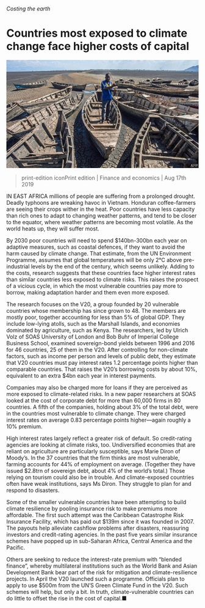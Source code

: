 ###### Costing the earth

# Countries most exposed to climate change face higher costs of capital 

![image](images/20190817_FNP004_0.jpg) 

> print-edition iconPrint edition | Finance and economics | Aug 17th 2019 

IN EAST AFRICA millions of people are suffering from a prolonged drought. Deadly typhoons are wreaking havoc in Vietnam. Honduran coffee-farmers are seeing their crops wither in the heat. Poor countries have less capacity than rich ones to adapt to changing weather patterns, and tend to be closer to the equator, where weather patterns are becoming most volatile. As the world heats up, they will suffer most. 

By 2030 poor countries will need to spend $140bn-300bn each year on adaptive measures, such as coastal defences, if they want to avoid the harm caused by climate change. That estimate, from the UN Environment Programme, assumes that global temperatures will be only 2°C above pre-industrial levels by the end of the century, which seems unlikely. Adding to the costs, research suggests that these countries face higher interest rates than similar countries less exposed to climate risks. This raises the prospect of a vicious cycle, in which the most vulnerable countries pay more to borrow, making adaptation harder and them even more exposed. 

The research focuses on the V20, a group founded by 20 vulnerable countries whose membership has since grown to 48. The members are mostly poor, together accounting for less than 5% of global GDP. They include low-lying atolls, such as the Marshall Islands, and economies dominated by agriculture, such as Kenya. The researchers, led by Ulrich Volz of SOAS University of London and Bob Buhr of Imperial College Business School, examined sovereign-bond yields between 1996 and 2016 for 46 countries, 25 of them in the V20. After controlling for non-climate factors, such as income per person and levels of public debt, they estimate that V20 countries must pay interest rates 1.2 percentage points higher than comparable countries. That raises the V20’s borrowing costs by about 10%, equivalent to an extra $4bn each year in interest payments. 

Companies may also be charged more for loans if they are perceived as more exposed to climate-related risks. In a new paper researchers at SOAS looked at the cost of corporate debt for more than 60,000 firms in 80 countries. A fifth of the companies, holding about 3% of the total debt, were in the countries most vulnerable to climate change. They were charged interest rates on average 0.83 percentage points higher—again roughly a 10% premium. 

High interest rates largely reflect a greater risk of default. So credit-rating agencies are looking at climate risks, too. Undiversified economies that are reliant on agriculture are particularly susceptible, says Marie Diron of Moody’s. In the 37 countries that the firm thinks are most vulnerable, farming accounts for 44% of employment on average. (Together they have issued $2.8trn of sovereign debt, about 4% of the world’s total.) Those relying on tourism could also be in trouble. And climate-exposed countries often have weak institutions, says Ms Diron. They struggle to plan for and respond to disasters. 

Some of the smaller vulnerable countries have been attempting to build climate resilience by pooling insurance risk to make premiums more affordable. The first such attempt was the Caribbean Catastrophe Risk Insurance Facility, which has paid out $139m since it was founded in 2007. The payouts help alleviate cashflow problems after disasters, reassuring investors and credit-rating agencies. In the past five years similar insurance schemes have popped up in sub-Saharan Africa, Central America and the Pacific. 

Others are seeking to reduce the interest-rate premium with “blended finance”, whereby multilateral institutions such as the World Bank and Asian Development Bank bear part of the risk for mitigation and climate-resilience projects. In April the V20 launched such a programme. Officials plan to apply to use $500m from the UN’S Green Climate Fund in the V20. Such schemes will help, but only a bit. In truth, climate-vulnerable countries can do little to offset the rise in the cost of capital.■ 

